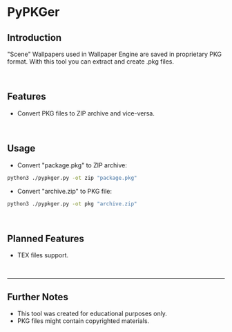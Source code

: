 **PyPKGer**
===========

## **Introduction**
"Scene" Wallpapers used in Wallpaper Engine are saved in proprietary PKG format. 
With this tool you can extract and create .pkg files.

&nbsp;
## **Features**
- Convert PKG files to ZIP archive and vice-versa.

&nbsp;
## **Usage**
- Convert "package.pkg" to ZIP archive:
```bash
python3 ./pypkger.py -ot zip "package.pkg" 
```

- Convert "archive.zip" to PKG file:
```bash
python3 ./pypkger.py -ot pkg "archive.zip"
```

&nbsp;
## **Planned Features**
- TEX files support.

&nbsp;

---
## Further Notes
* This tool was created for educational purposes only.
* PKG files might contain copyrighted materials.
